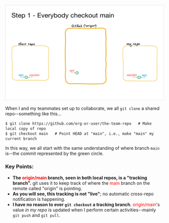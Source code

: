 ![](image0.png)

When I and my teammates set up to collaborate, we all `git clone` a shared repo--something like this...
```
$ git clone https://github.com/org-or-user/the-team-repo   # Make local copy of repo
$ git checkout main   # Point HEAD at "main", i.e., make "main" my current branch
```

In this way, we all start with the same understanding of where branch `main` is--the commit represented by the green circle.

### Key Points:
- **The <span class="hljs" style="color:red">origin/main</span>
branch, seen in both local repos, is a "tracking branch".** git uses it to keep track of where the <span class="hljs" style="color:red">main</span> branch on the remote called "origin" is pointing.
- **As you will see, this tracking is not "live"**; no automatic cross-repo notification is happening.
- **I have no reason to ever `git checkout` a tracking branch**.  <span class="hljs" style="color:red">origin/main</span>'s value _in my repo_ is updated when I perform certain activities--mainly `git push` and `git pull`.
